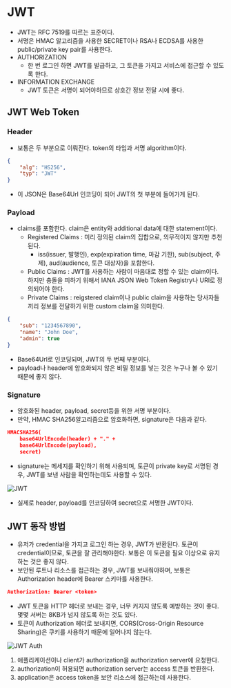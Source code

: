# JWT

- JWT는 RFC 7519를 따르는 표준이다.
- 서명은 HMAC 알고리즘을 사용한 SECRET이나 RSA나 ECDSA를 사용한 public/private key pair를 사용한다.
- AUTHORIZATION
    - 한 번 로그인 하면 JWT를 발급하고, 그 토큰을 가지고 서비스에 접근할 수 있도록 한다.
- INFORMATION EXCHANGE
    - JWT 토큰은 서명이 되어야하므로 상호간 정보 전달 시에 좋다.

## JWT Web Token

### Header

- 보통은 두 부분으로 이뤄진다. token의 타입과 서명 algorithm이다.

```json
{
	"alg": "HS256",
	"typ": "JWT"
}
```

- 이 JSON은 Base64Url 인코딩이 되어 JWT의 첫 부분에 들어가게 된다.

### Payload

- claims를 포함한다. claim은 entity와 additional data에 대한 statement이다.
    - Registered Claims : 미리 정의된 claim의 집합으로, 의무적이지 않지만 추천된다.
        - iss(issuer, 발행인), exp(expiration time, 마감 기한), sub(subject, 주제), aud(audience, 토큰 대상자)을 포함한다.
    - Public Claims : JWT를 사용하는 사람이 마음대로 정할 수 있는 claim이다. 하지만 충돌을 피하기 위해서 IANA JSON Web Token Registry나 URI로 정의되어야 한다.
    - Private Claims : reigstered claim이나 public claim을 사용하는 당사자들끼리 정보를 전달하기 위한 custom claim을 의미한다.

```json
{
	"sub": "1234567890",
	"name": "John Doe",
	"admin": true
}
```

- Base64Url로 인코딩되며, JWT의 두 번째 부분이다.
- payload나 header에 암호화되지 않은 비밀 정보를 넣는 것은 누구나 볼 수 있기 때문에 좋지 않다.

### Signature

- 암호화된 header, payload, secret등을 위한 서명 부분이다.
- 만약, HMAC SHA256알고리즘으로 암호화하면, signature은 다음과 같다.

```json
HMACSHA256(
	base64UrlEncode(header) + "." +
	base64UrlEncode(payload),
	secret)
```

- signature는 메세지를 확인하기 위해 사용되며, 토큰이 private key로 서명된 경우, JWT를 보낸 사람을 확인하는데도 사용할 수 있다.

![JWT]([https://cdn.auth0.com/content/jwt/encoded-jwt3.png](https://cdn.auth0.com/content/jwt/encoded-jwt3.png))

- 실제로 header, payload를 인코딩하여 secret으로 서명한 JWT이다.

## JWT 동작 방법

- 유저가 credential을 가지고 로그인 하는 경우, JWT가 반환된다. 토큰이 credential이므로, 토큰을 잘 관리해야한다. 보통은 이 토큰을 필요 이상으로 유지하는 것은 좋지 않다.
- 보안된 루트나 리소스를 접근하는 경우, JWT를 보내줘야하며, 보통은 Authorization header에 Bearer 스키마를 사용한다.

```json
Authorization: Bearer <token>
```

- JWT 토큰을 HTTP 헤더로 보내는 경우, 너무 커지지 않도록 예방하는 것이 좋다. 몇몇 서버는 8KB가 넘지 않도록 하는 것도 있다.
- 토큰이 Authorization 헤더로 보내지면, CORS(Cross-Origin Resource Sharing)은 쿠키를 사용하기 때문에 일어나지 않는다.

![JWT Auth]([https://cdn2.auth0.com/docs/media/articles/api-auth/client-credentials-grant.png](https://cdn2.auth0.com/docs/media/articles/api-auth/client-credentials-grant.png))

1. 애플리케이션이나 client가 authorization을 authorization server에 요청한다. 
2. authorization이 허용되면 authorization server는 access 토큰을 반환한다.
3. application은 access token을 보안 리소스에 접근하는데 사용한다.

